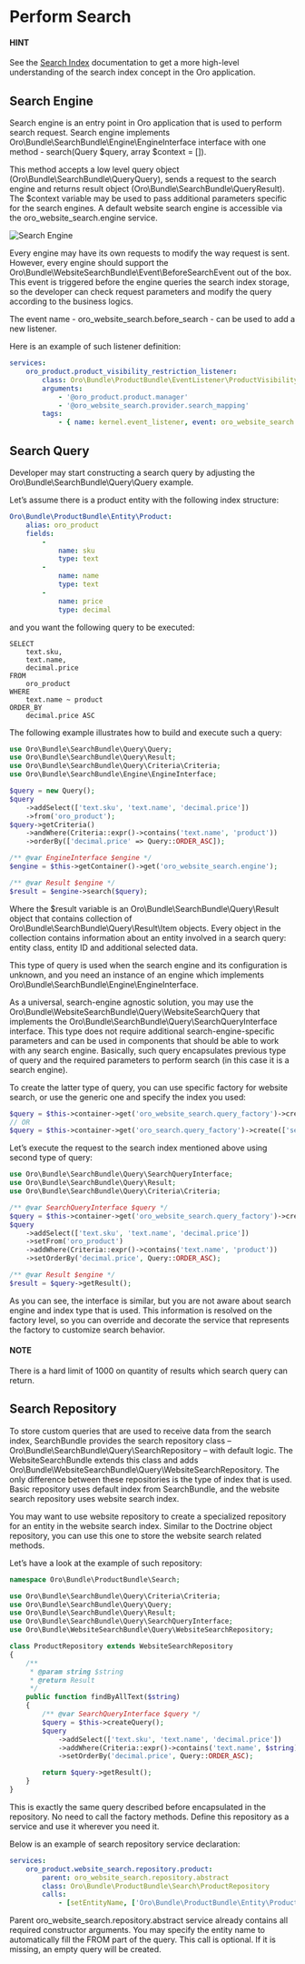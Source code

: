 # Perform Search

#### HINT
See the [Search Index](../../../backend/architecture/tech-stack/search/index.md#search-index-overview) documentation to get a more high-level understanding of the search index concept in the Oro application.

## Search Engine

Search engine is an entry point in Oro application that is used to perform search request. Search engine implements  Oro\\Bundle\\SearchBundle\\Engine\\EngineInterface interface with one method - search(Query $query, array $context = []).

This method accepts a low level query object (Oro\\Bundle\\SearchBundle\\QueryQuery), sends a request to the search engine and returns result object (Oro\\Bundle\\SearchBundle\\QueryResult). The $context variable may be used to pass additional parameters specific for the search engines. A default website search engine is accessible via the oro_website_search.engine service.

![Search Engine](img/bundles/WebsiteSearchBundle/website_search_engine.png)

Every engine may have its own requests to modify the way request is sent. However, every engine should support the Oro\\Bundle\\WebsiteSearchBundle\\Event\\BeforeSearchEvent out of the box. This event is triggered before the engine queries the search index storage, so the developer can check request parameters and modify the query according to the business logics.

The event name - oro_website_search.before_search - can be used to add a new listener.

Here is an example of such listener definition:

```yaml
services:
    oro_product.product_visibility_restriction_listener:
        class: Oro\Bundle\ProductBundle\EventListener\ProductVisibilityRestrictionListener
        arguments:
            - '@oro_product.product.manager'
            - '@oro_website_search.provider.search_mapping'
        tags:
            - { name: kernel.event_listener, event: oro_website_search.before_search, method: process }
```

## Search Query

Developer may start constructing a search query by adjusting the Oro\\Bundle\\SearchBundle\\Query\\Query example.

Let’s assume there is a product entity with the following index structure:

```yaml
Oro\Bundle\ProductBundle\Entity\Product:
    alias: oro_product
    fields:
        -
            name: sku
            type: text
        -
            name: name
            type: text
        -
            name: price
            type: decimal
```

and you want the following query to be executed:

```none
SELECT
    text.sku,
    text.name,
    decimal.price
FROM
    oro_product
WHERE
    text.name ~ product
ORDER_BY
    decimal.price ASC
```

The following example illustrates how to build and execute such a query:

```php
use Oro\Bundle\SearchBundle\Query\Query;
use Oro\Bundle\SearchBundle\Query\Result;
use Oro\Bundle\SearchBundle\Query\Criteria\Criteria;
use Oro\Bundle\SearchBundle\Engine\EngineInterface;

$query = new Query();
$query
    ->addSelect(['text.sku', 'text.name', 'decimal.price'])
    ->from('oro_product');
$query->getCriteria()
    ->andWhere(Criteria::expr()->contains('text.name', 'product'))
    ->orderBy(['decimal.price' => Query::ORDER_ASC]);

/** @var EngineInterface $engine */
$engine = $this->getContainer()->get('oro_website_search.engine');

/** @var Result $engine */
$result = $engine->search($query);
```

Where the $result variable is an Oro\\Bundle\\SearchBundle\\Query\\Result object that contains collection of Oro\\Bundle\\SearchBundle\\Query\\Result\\Item objects. Every object in the collection contains information about an entity involved in a search query: entity class, entity ID and additional selected data.

This type of query is used when the search engine and its configuration is unknown, and you need an instance of an engine which implements Oro\\Bundle\\SearchBundle\\Engine\\EngineInterface.

As a universal, search-engine agnostic solution, you may use the Oro\\Bundle\\WebsiteSearchBundle\\Query\\WebsiteSearchQuery that implements the Oro\\Bundle\\SearchBundle\\Query\\SearchQueryInterface interface. This type does not require additional search-engine-specific parameters and can be used in components that should be able to work with any search engine. Basically, such query encapsulates previous type of query and the required parameters to perform search (in this case it is a search engine).

To create the latter type of query, you can use specific factory for website search, or use the generic one and specify the index you used:

```php
$query = $this->container->get('oro_website_search.query_factory')->create();
// OR
$query = $this->container->get('oro_search.query_factory')->create(['search_index' => 'website']);
```

Let’s execute the request to the search index mentioned above using second type of query:

```php
use Oro\Bundle\SearchBundle\Query\SearchQueryInterface;
use Oro\Bundle\SearchBundle\Query\Result;
use Oro\Bundle\SearchBundle\Query\Criteria\Criteria;

/** @var SearchQueryInterface $query */
$query = $this->container->get('oro_website_search.query_factory')->create();
$query
    ->addSelect(['text.sku', 'text.name', 'decimal.price'])
    ->setFrom('oro_product')
    ->addWhere(Criteria::expr()->contains('text.name', 'product'))
    ->setOrderBy('decimal.price', Query::ORDER_ASC);

/** @var Result $engine */
$result = $query->getResult();
```

As you can see, the interface is similar, but you are not aware about search engine and index type that is used. This information is resolved on the factory level, so you can override and decorate the service that represents the factory to customize search behavior.

#### NOTE
There is a hard limit of 1000 on quantity of results which search query can return.

## Search Repository

To store custom queries that are used to receive data from the search index, SearchBundle provides the search repository class – Oro\\Bundle\\SearchBundle\\Query\\SearchRepository – with default logic. The WebsiteSearchBundle extends this class and adds Oro\\Bundle\\WebsiteSearchBundle\\Query\\WebsiteSearchRepository. The only difference between these repositories is the type of index that is used. Basic repository uses default index from SearchBundle, and the website search repository uses website search index.

You may want to use website repository to create a specialized repository for an entity in the website search index. Similar to the Doctrine object repository, you can use this one to store the website search related methods.

Let’s have a look at the example of such repository:

```php
namespace Oro\Bundle\ProductBundle\Search;

use Oro\Bundle\SearchBundle\Query\Criteria\Criteria;
use Oro\Bundle\SearchBundle\Query\Query;
use Oro\Bundle\SearchBundle\Query\Result;
use Oro\Bundle\SearchBundle\Query\SearchQueryInterface;
use Oro\Bundle\WebsiteSearchBundle\Query\WebsiteSearchRepository;

class ProductRepository extends WebsiteSearchRepository
{
    /**
     * @param string $string
     * @return Result
     */
    public function findByAllText($string)
    {
        /** @var SearchQueryInterface $query */
        $query = $this->createQuery();
        $query
            ->addSelect(['text.sku', 'text.name', 'decimal.price'])
            ->addWhere(Criteria::expr()->contains('text.name', $string))
            ->setOrderBy('decimal.price', Query::ORDER_ASC);

        return $query->getResult();
    }
}
```

This is exactly the same query described before encapsulated in the repository. No need to call the factory methods. Define this repository as a service and use it wherever you need it.

Below is an example of search repository service declaration:

```yaml
services:
    oro_product.website_search.repository.product:
        parent: oro_website_search.repository.abstract
        class: Oro\Bundle\ProductBundle\Search\ProductRepository
        calls:
            - [setEntityName, ['Oro\Bundle\ProductBundle\Entity\Product']]
```

Parent oro_website_search.repository.abstract service already contains all required constructor arguments. You may specify the entity name to automatically fill the FROM part of the query. This call is optional. If it is missing, an empty query will be created.

